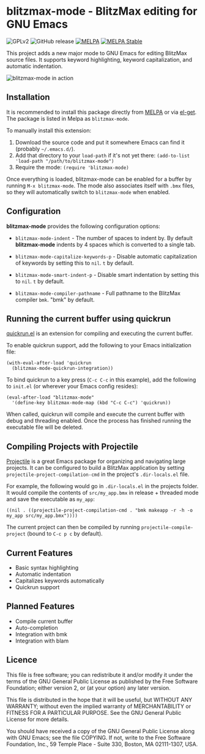 # blitzmax-mode - BlitzMax editing for GNU Emacs

![GPLv2](https://img.shields.io/github/license/Sodaware/blitzmax-mode.svg)
![GitHub release](https://img.shields.io/github/release/Sodaware/blitzmax-mode.svg)
[![MELPA](http://melpa.org/packages/blitzmax-mode-badge.svg)](http://melpa.org/#/blitzmax-mode)
[![MELPA Stable](http://stable.melpa.org/packages/blitzmax-mode-badge.svg)](http://stable.melpa.org/#/blitzmax-mode)

This project adds a new major mode to GNU Emacs for editing BlitzMax source
files. It supports keyword highlighting, keyword capitalization, and automatic
indentation.

![blitzmax-mode in action](https://www.sodaware.net/assets/images/projects/blitzmax-mode/blitzmax-mode-screenshot.png)


## Installation

It is recommended to install this package directly from
[MELPA](http://melpa.org/) or via
[el-get](http://www.emacswiki.org/emacs/el-get). The package is listed in Melpa
as `blitzmax-mode`.

To manually install this extension:

  1. Download the source code and put it somewhere Emacs can find it (probably
     `~/.emacs.d/`).
  2. Add that directory to your `load-path` if it's not yet there: 
    `(add-to-list 'load-path "/path/to/blitzmax-mode")`
  3. Require the mode:
     `(require 'blitzmax-mode)`

Once everything is loaded, blitzmax-mode can be enabled for a buffer by running
`M-x blitzmax-mode`. The mode also associates itself with `.bmx` files, so they
will automatically switch to `blitzmax-mode` when enabled.


## Configuration

**blitzmax-mode** provides the following configuration options:

* `blitzmax-mode-indent` - The number of spaces to indent by. By default
  **blitzmax-mode** indents by 4 spaces which is converted to a single tab.

* `blitzmax-mode-capitalize-keywords-p` - Disable automatic capitalization of
  keywords by setting this to `nil`. `t` by default.

* `blitzmax-mode-smart-indent-p` - Disable smart indentation by setting this to
  `nil`. `t` by default.

* `blitzmax-mode-compiler-pathname` - Full pathname to the BlitzMax compiler
  `bmk`. "bmk" by default.


## Running the current buffer using quickrun

[quickrun.el](https://github.com/syohex/emacs-quickrun/) is an extension for
compiling and executing the current buffer.

To enable quickrun support, add the following to your Emacs initialization file:

```elisp
(with-eval-after-load 'quickrun
  (blitzmax-mode-quickrun-integration))
```

To bind quickrun to a key press (`C-c C-c` in this example), add the following
to `init.el` (or wherever your Emacs config resides):

```elisp
(eval-after-load "blitzmax-mode"
  '(define-key blitzmax-mode-map (kbd "C-c C-c") 'quickrun))
```

When called, quickrun will compile and execute the current buffer with debug and
threading enabled. Once the process has finished running the executable file
will be deleted.


## Compiling Projects with Projectile

[Projectile](https://github.com/bbatsov/projectile) is a great Emacs package for
organizing and navigating large projects. It can be configured to build a
BlitzMax application by setting `projectile-project-compilation-cmd` in the
project's `.dir-locals.el` file.

For example, the following would go in `.dir-locals.el` in the projects
folder. It would compile the contents of `src/my_app.bmx` in release + threaded
mode and save the executable as `my_app`:

```elisp
((nil . ((projectile-project-compilation-cmd . "bmk makeapp -r -h -o my_app src/my_app.bmx"))))
```

The current project can then be compiled by running `projectile-compile-project`
(bound to `C-c p c` by default).


## Current Features

* Basic syntax highlighting
* Automatic indentation
* Capitalizes keywords automatically
* Quickrun support


## Planned Features

* Compile current buffer
* Auto-completion
* Integration with bmk
* Integration with blam


## Licence

This file is free software; you can redistribute it and/or modify it under the
terms of the GNU General Public License as published by the Free Software
Foundation; either version 2, or (at your option) any later version.

This file is distributed in the hope that it will be useful, but WITHOUT ANY
WARRANTY; without even the implied warranty of MERCHANTABILITY or FITNESS FOR A
PARTICULAR PURPOSE. See the GNU General Public License for more details.

You should have received a copy of the GNU General Public License along with GNU
Emacs; see the file COPYING.  If not, write to the Free Software Foundation,
Inc., 59 Temple Place - Suite 330, Boston, MA 02111-1307, USA.

